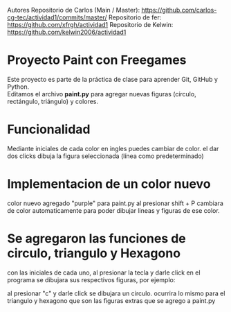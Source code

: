 


Autores
Repositorio de Carlos (Main / Master): https://github.com/carlos-cg-tec/actividad1/commits/master/
Repositorio de fer: https://github.com/xfrgh/actividad1
Repositorio de Kelwin: https://github.com/kelwin2006/actividad1

# Proyecto Paint con Freegames

Este proyecto es parte de la práctica de clase para aprender Git, GitHub y Python.  
Editamos el archivo **paint.py** para agregar nuevas figuras (círculo, rectángulo, triángulo) y colores.



# Funcionalidad

Mediante iniciales de cada color en ingles puedes cambiar de color. el dar dos clicks dibuja la figura seleccionada (línea como predeterminado)

# Implementacion de un color nuevo
	
color nuevo agregado "purple" para paint.py al presionar shift + P cambiara de color automaticamente para poder dibujar lineas y figuras de ese color.


# Se agregaron las funciones de circulo, triangulo y Hexagono
	
con las iniciales de cada uno, al presionar la tecla y darle click en el programa se dibujara sus respectivos figuras, por ejemplo:

al presionar "c" y darle click se dibujara un circulo. ocurrira lo mismo para el triangulo y hexagono que son las figuras extras que se agrego a paint.py 

